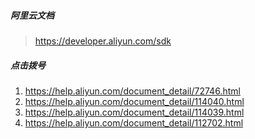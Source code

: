 ##### 阿里云文档
> https://developer.aliyun.com/sdk

##### 点击拨号

1. https://help.aliyun.com/document_detail/72746.html
2. https://help.aliyun.com/document_detail/114040.html
3. https://help.aliyun.com/document_detail/114039.html
4. https://help.aliyun.com/document_detail/112702.html
